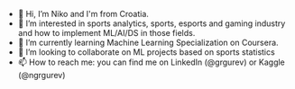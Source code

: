 - 👋 Hi, I’m Niko and I'm from Croatia.
- 👀 I’m interested in sports analytics, sports, esports and gaming industry and how to implement ML/AI/DS in those fields.
- 🌱 I’m currently learning Machine Learning Specialization on Coursera.
- 💞️ I’m looking to collaborate on ML projects based on sports statistics
- 📫 How to reach me: you can find me on LinkedIn (@grgurev) or Kaggle (@ngrgurev)

<!---
ngrgurev/ngrgurev is a ✨ special ✨ repository because its `README.md` (this file) appears on your GitHub profile.
You can click the Preview link to take a look at your changes.
--->
